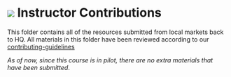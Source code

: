 # ![](https://ga-dash.s3.amazonaws.com/production/assets/logo-9f88ae6c9c3871690e33280fcf557f33.png) Instructor Contributions

This folder contains all of the resources submitted from local markets back to HQ.  All materials in this folder have been reviewed according to our [contributing-guidelines](../contributing-guidelines.md)

_As of now, since this course is in pilot, there are no extra materials that have been submitted_.
